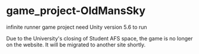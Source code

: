 # game_project-OldMansSky
infinite runner game project need Unity version 5.6 to run

Due to the University's closing of Student AFS space, the game is no longer on the website. 
It will be migrated to another site shortly. 
